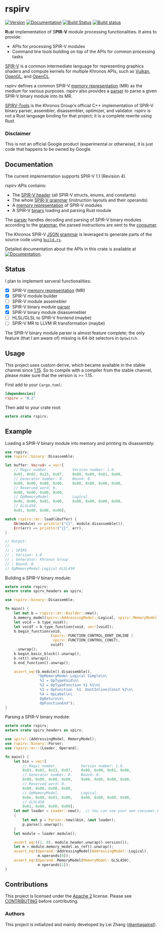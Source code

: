 rspirv
======

[![Version](https://img.shields.io/crates/v/rspirv.svg)](https://crates.io/crates/rspirv)
[![Documentation](https://docs.rs/rspirv/badge.svg)](https://docs.rs/rspirv)
[![Build Status](https://travis-ci.org/google/rspirv.svg?branch=master)](https://travis-ci.org/google/rspirv)
[![Build status](https://ci.appveyor.com/api/projects/status/qc9p4bjrbw4osyho/branch/master?svg=true)](https://ci.appveyor.com/project/antiagainst/rspirv/branch/master)

**R**u**s**t implementation of S**PIR**-**V** module processing functionalities.
It aims to provide:

* APIs for processing SPIR-V modules
* Command line tools building on top of the APIs for common processing tasks

[SPIR-V][spirv] is a common intermediate language for representing graphics
shaders and compute kernels for multiple Khronos APIs, such as [Vulkan][vulkan],
[OpenGL][opengl], and [OpenCL][opencl].

rspirv defines a common SPIR-V [memory representation][doc-mr] (MR) as the
medium for various purposes. rspirv also provides a [parser][doc-parser] to
parse a given SPIR-V binary module into its MR.

[SPIRV-Tools][spirv-tools] is the Khronos Group's official C++ implementation of
SPIR-V binary parser, assembler, disassembler, optimizer, and validator. rspirv
is not a Rust language binding for that project; it is a complete rewrite using
Rust.

### Disclaimer

This is not an official Google product (experimental or otherwise), it is just
code that happens to be owned by Google.

Documentation
-------------

The current implementation supports SPIR-V 1.1 (Revision 4).

rspirv APIs contains:
* The [SPIR-V header][doc-header] (all SPIR-V structs, enums, and constants)
* The whole [SPIR-V grammar][doc-grammar] (instruction layouts and their
  operands)
* A [memory representation][doc-mr] of SPIR-V modules
* A SPIR-V [binary][doc-binary] loading and parsing Rust module

The [parser][doc-parser] handles decoding and parsing of SPIR-V binary modules
according to the [grammar][doc-grammar], the parsed instructions are sent to
the [consumer][doc-consumer].

The Khronos SPIR-V [JSON grammar][json-grammar] is leveraged to generate parts
of the source code using [`build.rs`](rspirv/build/build.rs).

Detailed documentation about the APIs in this crate is available at
[![Documentation](https://docs.rs/rspirv/badge.svg)](https://docs.rs/rspirv).

Status
------

I plan to implement serveral functionalities:

- [x] SPIR-V [memory representation][doc-mr] (MR)
- [x] SPIR-V module builder
- [ ] SPIR-V module assemebler
- [x] SPIR-V binary module [parser][doc-parser]
- [x] SPIR-V binary module disassemebler
- [ ] HLSL/GLSL to SPIR-V frontend (maybe)
- [ ] SPIR-V MR to LLVM IR transformation (maybe)

The SPIR-V binary module parser is almost feature complete; the only feature
(that I am aware of) missing is 64-bit selectors in `OpSwitch`.

Usage
-----

This project uses custom derive, which became available in the stable channel
since [1.15][rust-1.15]. So to compile with a compiler from the stable channel,
please make sure that the version is >= 1.15.

First add to your `Cargo.toml`:

```toml
[dependencies]
rspirv = "0.2"
```

Then add to your crate root:

```rust
extern crate rspirv;
```

Example
-------

Loading a SPIR-V binary module into memory and printing its disassembly:

```rust
use rspirv;
use rspirv::binary::Disassemble;

let buffer: Vec<u8> = vec![
    // Magic number.           Version number: 1.0.
    0x03, 0x02, 0x23, 0x07,    0x00, 0x00, 0x01, 0x00,
    // Generator number: 0.    Bound: 0.
    0x00, 0x00, 0x00, 0x00,    0x00, 0x00, 0x00, 0x00,
    // Reserved word: 0.
    0x00, 0x00, 0x00, 0x00,
    // OpMemoryModel.          Logical.
    0x0e, 0x00, 0x03, 0x00,    0x00, 0x00, 0x00, 0x00,
    // GLSL450.
    0x01, 0x00, 0x00, 0x00];

match rspirv::mr::load(&buffer) {
    Ok(module) => println!("{}", module.disassemble()),
    Err(err) => println!("{}", err),
}

// Output:
//
// ; SPIRV
// ; Version: 1.0
// ; Generator: Khronos Group
// ; Bound: 0
// OpMemoryModel Logical GLSL450
```

Building a SPIR-V binary module:

```rust
extern crate rspirv;
extern crate spirv_headers as spirv;

use rspirv::binary::Disassemble;

fn main() {
    let mut b = rspirv::mr::Builder::new();
    b.memory_model(spirv::AddressingModel::Logical, spirv::MemoryModel::Simple);
    let void = b.type_void();
    let voidf = b.type_function(void, vec![void]);
    b.begin_function(void,
                     (spirv::FUNCTION_CONTROL_DONT_INLINE |
                      spirv::FUNCTION_CONTROL_CONST),
                     voidf)
     .unwrap();
    b.begin_basic_block().unwrap();
    b.ret().unwrap();
    b.end_function().unwrap();

    assert_eq!(b.module().disassemble(),
               "OpMemoryModel Logical Simple\n\
                %1 = OpTypeVoid\n\
                %2 = OpTypeFunction %1 %1\n\
                %3 = OpFunction  %1  DontInline|Const %2\n\
                %4 = OpLabel\n\
                OpReturn\n\
                OpFunctionEnd");
}
```

Parsing a SPIR-V binary module:

```rust
extern crate rspirv;
extern crate spirv_headers as spirv;

use spirv::{AddressingModel, MemoryModel};
use rspirv::binary::Parser;
use rspirv::mr::{Loader, Operand};

fn main() {
    let bin = vec![
        // Magic number.           Version number: 1.0.
        0x03, 0x02, 0x23, 0x07,    0x00, 0x00, 0x01, 0x00,
        // Generator number: 0.    Bound: 0.
        0x00, 0x00, 0x00, 0x00,    0x00, 0x00, 0x00, 0x00,
        // Reserved word: 0.
        0x00, 0x00, 0x00, 0x00,
        // OpMemoryModel.          Logical.
        0x0e, 0x00, 0x03, 0x00,    0x00, 0x00, 0x00, 0x00,
        // GLSL450.
        0x01, 0x00, 0x00, 0x00];
    let mut loader = Loader::new();  // You can use your own consumer here.
    {
        let mut p = Parser::new(&bin, &mut loader);
        p.parse().unwrap();
    }
    let module = loader.module();

    assert_eq!((1, 0), module.header.unwrap().version());
    let m = module.memory_model.as_ref().unwrap();
    assert_eq!(Operand::AddressingModel(AddressingModel::Logical),
               m.operands[0]);
    assert_eq!(Operand::MemoryModel(MemoryModel::GLSL450),
               m.operands[1]);
}
```

Contributions
-------------

This project is licensed under the [Apache 2](LICENSE) license. Please see
[CONTRIBUTING](CONTRIBUTING.md) before contributing.

### Authors

This project is initialized and mainly developed by Lei Zhang
([@antiagainst][me]).

[spirv]: https://www.khronos.org/registry/spir-v/
[vulkan]: https://www.khronos.org/vulkan/
[opengl]: https://www.opengl.org/
[opencl]: https://www.khronos.org/opencl/
[me]: https://github.com/antiagainst
[json-grammar]: https://github.com/KhronosGroup/SPIRV-Headers/tree/master/include/spirv
[spirv-tools]: https://github.com/KhronosGroup/SPIRV-Tools
[doc-mr]: https://docs.rs/rspirv/0.2.0/rspirv/mr/index.html
[doc-parser]: https://docs.rs/rspirv/0.2.0/rspirv/binary/struct.Parser.html
[doc-header]: https://docs.rs/spirv_headers
[doc-grammar]: https://docs.rs/rspirv/0.2.0/rspirv/grammar/index.html
[doc-binary]: https://docs.rs/rspirv/0.2.0/rspirv/binary/index.html
[doc-consumer]: https://docs.rs/rspirv/0.2.0/rspirv/binary/trait.Consumer.html
[rust-1.15]: https://blog.rust-lang.org/2017/02/02/Rust-1.15.html
